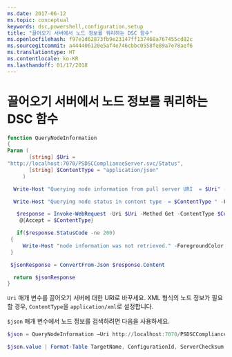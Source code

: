 ```yaml
---
ms.date: 2017-06-12
ms.topic: conceptual
keywords: dsc,powershell,configuration,setup
title: "끌어오기 서버에서 노드 정보를 쿼리하는 DSC 함수"
ms.openlocfilehash: f97e1d62873fb9e23147ff137468a767455cd82c
ms.sourcegitcommit: a444406120e5af4e746cbbc0558fe89a7e78aef6
ms.translationtype: HT
ms.contentlocale: ko-KR
ms.lasthandoff: 01/17/2018
---
```

# <a name="dsc-function-to-query-node-information-from-pull-server"></a>끌어오기 서버에서 노드 정보를 쿼리하는 DSC 함수

```powershell
function QueryNodeInformation
{
Param (      
       [string] $Uri =
"http://localhost:7070/PSDSCComplianceServer.svc/Status",                         
       [string] $ContentType = "application/json"           
     )

  Write-Host "Querying node information from pull server URI  = $Uri" -ForegroundColor Green

  Write-Host "Querying node status in content type  = $ContentType " -ForegroundColor Green

   $response = Invoke-WebRequest -Uri $Uri -Method Get -ContentType $ContentType -UseDefaultCredentials -Headers 
    @{Accept = $ContentType}

   if($response.StatusCode -ne 200)
 {
     Write-Host "node information was not retrieved." -ForegroundColor Red
 }

 $jsonResponse = ConvertFrom-Json $response.Content

  return $jsonResponse
}
```

`Uri` 매개 변수를 끌어오기 서버에 대한 URI로 바꾸세요. XML 형식의 노드 정보가 필요할 경우, `ContentType`을 `application/xml`로 설정합니다.

`$json` 매개 변수에서 노드 정보를 검색하려면 다음을 사용하세요.

```powershell
$json = QueryNodeInformation –Uri http://localhost:7070/PSDSCComplianceServer.svc/Status 

$json.value | Format-Table TargetName, ConfigurationId, ServerChecksum, NodeCompliant, LastComplianceTime, StatusCode
```

